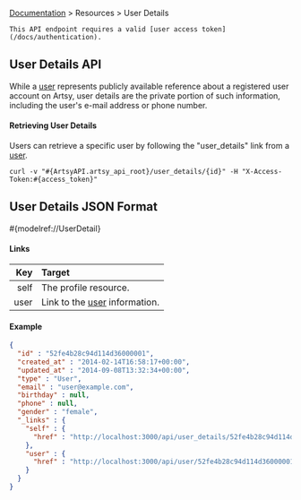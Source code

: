 [Documentation](/docs) &gt; Resources &gt; User Details

``` alert[info]
This API endpoint requires a valid [user access token](/docs/authentication).
```

## User Details API

While a [user](/docs/users) represents publicly available reference about a registered user account on Artsy, user details are the private portion of such information, including the user's e-mail address or phone number.

#### Retrieving User Details

Users can retrieve a specific user by following the "user_details" link from a [user](/docs/users).

```
curl -v "#{ArtsyAPI.artsy_api_root}/user_details/{id}" -H "X-Access-Token:#{access_token}"
```

## User Details JSON Format

#{modelref://UserDetail}

#### Links

Key        | Target                                               |
----------:|:-----------------------------------------------------|
self       | The profile resource.                                |
user       | Link to the [user](/docs/users) information.         |

#### Example

``` json
{
  "id" : "52fe4b28c94d114d36000001",
  "created_at" : "2014-02-14T16:58:17+00:00",
  "updated_at" : "2014-09-08T13:32:34+00:00",
  "type" : "User",
  "email" : "user@example.com",
  "birthday" : null,
  "phone" : null,
  "gender" : "female",
  "_links" : {
    "self" : {
      "href" : "http://localhost:3000/api/user_details/52fe4b28c94d114d36000001"
    },
    "user" : {
      "href" : "http://localhost:3000/api/user/52fe4b28c94d114d36000001"
    }
  }
}
```
